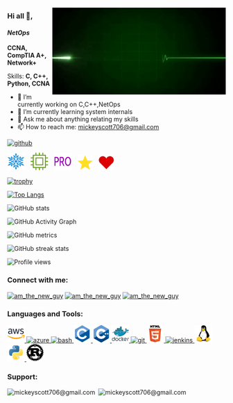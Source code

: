 
<p><img align= "right" src="https://github.com/Ping-Pong-100/Ping-Pong-100/blob/main/heartbeat.gif" width="400" height="200" /></p>

### Hi all 👋,
#### *NetOps*
**CCNA, CompTIA A+, Network+**

Skills: **C, C++, Python, CCNA**

- 🔭 I’m currently working on C,C++,NetOps 
- 🌱 I’m currently learning system internals 
- 💬 Ask me about anything relating my skills 
- 📫 How to reach me: mickeyscott706@gmail.com 


[<img src='https://cdn.jsdelivr.net/npm/simple-icons@3.0.1/icons/github.svg' alt='github' height='40'>](https://github.com/emmanuelarhu)  

<a href='https://archiveprogram.github.com/'><img src='https://raw.githubusercontent.com/acervenky/animated-github-badges/master/assets/acbadge.gif' width='40' height='40'></a> <a href='https://docs.github.com/en/developers'><img src='https://raw.githubusercontent.com/acervenky/animated-github-badges/master/assets/devbadge.gif' width='40' height='40'></a> <a href='https://github.com/pricing'><img src='https://raw.githubusercontent.com/acervenky/animated-github-badges/master/assets/pro.gif' width='40' height='40'></a> <a href='https://stars.github.com/'><img src='https://raw.githubusercontent.com/acervenky/animated-github-badges/master/assets/starbadge.gif' width='35' height='35'></a> <a href='https://docs.github.com/en/github/supporting-the-open-source-community-with-github-sponsors'><img src='https://raw.githubusercontent.com/acervenky/animated-github-badges/master/assets/sponsorbadge.gif' width='35' height='35'></a> 

[![trophy](https://github-profile-trophy.vercel.app/?username=Ping-Pong)](https://github.com/ryo-ma/github-profile-trophy)

[![Top Langs](https://github-readme-stats.vercel.app/api/top-langs/?username=Ping-Pong)](https://github.com/anuraghazra/github-readme-stats)

![GitHub stats](https://github-readme-stats.vercel.app/api?username=Ping-Pong&show_icons=true)  

![GitHub Activity Graph](https://activity-graph.herokuapp.com/graph?username=Ping-Pong)  

![GitHub metrics](https://metrics.lecoq.io/Ping-Pong)  

![GitHub streak stats](https://github-readme-streak-stats.herokuapp.com/?user=Ping-Pong)  

![Profile views](https://gpvc.arturio.dev/Ping-Pong)  



<h3 align="left">Connect with me:</h3>
<p align="left">
<a href="https://twitter.com/am_the_new_guy" target="blank"><img align="center" src="https://raw.githubusercontent.com/rahuldkjain/github-profile-readme-generator/master/src/images/icons/Social/twitter.svg" alt="am_the_new_guy" height="30" width="40" /></a>
<a href="https://linkedin.com/in/am_the_new_guy" target="blank"><img align="center" src="https://raw.githubusercontent.com/rahuldkjain/github-profile-readme-generator/master/src/images/icons/Social/linked-in-alt.svg" alt="am_the_new_guy" height="30" width="40" /></a>
<a href="https://www.youtube.com/channel/UCu9W8_Uc2i0-FJAxxMKql2Q" target="blank"><img align="center" src="https://raw.githubusercontent.com/rahuldkjain/github-profile-readme-generator/master/src/images/icons/Social/youtube.svg" alt="am_the_new_guy" height="30" width="40" /></a>
</p>

<h3 align="left">Languages and Tools:</h3>
<p align="left"> <a href="https://aws.amazon.com" target="_blank" rel="noreferrer"> <img src="https://raw.githubusercontent.com/devicons/devicon/master/icons/amazonwebservices/amazonwebservices-original-wordmark.svg" alt="aws" width="40" height="40"/> </a> <a href="https://azure.microsoft.com/en-in/" target="_blank" rel="noreferrer"> <img src="https://www.vectorlogo.zone/logos/microsoft_azure/microsoft_azure-icon.svg" alt="azure" width="40" height="40"/> </a> <a href="https://www.gnu.org/software/bash/" target="_blank" rel="noreferrer"> <img src="https://www.vectorlogo.zone/logos/gnu_bash/gnu_bash-icon.svg" alt="bash" width="40" height="40"/> </a> <a href="https://www.cprogramming.com/" target="_blank" rel="noreferrer"> <img src="https://raw.githubusercontent.com/devicons/devicon/master/icons/c/c-original.svg" alt="c" width="40" height="40"/> </a> <a href="https://www.w3schools.com/cpp/" target="_blank" rel="noreferrer"> <img src="https://raw.githubusercontent.com/devicons/devicon/master/icons/cplusplus/cplusplus-original.svg" alt="cplusplus" width="40" height="40"/> </a> <a href="https://www.docker.com/" target="_blank" rel="noreferrer"> <img src="https://raw.githubusercontent.com/devicons/devicon/master/icons/docker/docker-original-wordmark.svg" alt="docker" width="40" height="40"/> </a> <a href="https://git-scm.com/" target="_blank" rel="noreferrer"> <img src="https://www.vectorlogo.zone/logos/git-scm/git-scm-icon.svg" alt="git" width="40" height="40"/> </a> <a href="https://www.w3.org/html/" target="_blank" rel="noreferrer"> <img src="https://raw.githubusercontent.com/devicons/devicon/master/icons/html5/html5-original-wordmark.svg" alt="html5" width="40" height="40"/> </a> <a href="https://www.jenkins.io" target="_blank" rel="noreferrer"> <img src="https://www.vectorlogo.zone/logos/jenkins/jenkins-icon.svg" alt="jenkins" width="40" height="40"/> </a> <a href="https://www.linux.org/" target="_blank" rel="noreferrer"> <img src="https://raw.githubusercontent.com/devicons/devicon/master/icons/linux/linux-original.svg" alt="linux" width="40" height="40"/> </a> <a href="https://www.python.org" target="_blank" rel="noreferrer"> <img src="https://raw.githubusercontent.com/devicons/devicon/master/icons/python/python-original.svg" alt="python" width="40" height="40"/> </a> <a href="https://www.rust-lang.org" target="_blank" rel="noreferrer"> <img src="https://raw.githubusercontent.com/devicons/devicon/master/icons/rust/rust-plain.svg" alt="rust" width="40" height="40"/> </a> </p>

<h3 align="left">Support:</h3>
<p><a href="https://www.buymeacoffee.com/mickeyscott706@gmail.com"> <img align="left" src="https://cdn.buymeacoffee.com/buttons/v2/default-yellow.png" height="50" width="210" alt="mickeyscott706@gmail.com" /></a><a href="https://ko-fi.com/mickeyscott706@gmail.com"> <img align="left" src="https://cdn.ko-fi.com/cdn/kofi3.png?v=3" height="50" width="210" alt="mickeyscott706@gmail.com" /></a></p><br><br>

